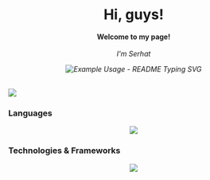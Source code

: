 <h1 align="center">Hi, guys! </h1>

<p align="center">
    <b>Welcome to my page!</b><br><br>
    <i>
        I'm Serhat<br>
        <p align="center">
  <img src="https://readme-typing-svg.demolab.com/?lines=I'm+a Frontend-developer&font=Fira%20Code&center=true&width=450&height=50&duration=4000&pause=1000" alt="Example Usage - README Typing SVG">
</p>
    </i><br>
    <a href="https://www.linkedin.com/in/sbal95/">
        <img src="https://skillicons.dev/icons?i=linkedin">
    </a>
</p>



### Languages
<p align="center">
  <a href="[https://skillicons.dev](https://github.com/sbal95)">
    <img src="https://skillicons.dev/icons?i=py,java,html,js,ts&theme=dark" />
  </a>
</p>


### Technologies & Frameworks
<p align="center">
  <a href="[https://skillicons.dev](https://github.com/sbal95)">
    <img src="https://skillicons.dev/icons?i=react,redux,nextjs,nodejs,postman,tailwind,mongodb,css,sass,git,vercel,bootstrap,django,express,,jquery,webpack&theme=dark" />
  </a>
</p>

